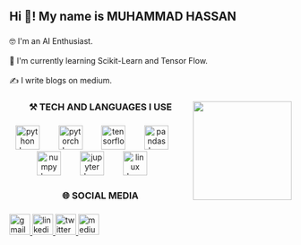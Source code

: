 <h2 align="left">Hi 👋! My name is MUHAMMAD HASSAN</h2>

###

<p align="left">🤓 I'm an AI Enthusiast.<br><br>🚀 I'm currently learning Scikit-Learn and Tensor Flow.<br><br>✍️ I write blogs on medium.</p>

###

<img align="right" height="176" src="https://static.wixstatic.com/media/3eee0b_8b6780c6bd8245ecafdbe55d8db7e2df~mv2.gif"  />

###

<h3 align="center">⚒️ TECH AND LANGUAGES I USE</h3>

###

<div align="center">
  <img src="https://cdn.jsdelivr.net/gh/devicons/devicon/icons/python/python-original.svg" height="43" alt="python logo"  />
  <img width="26" />
  <img src="https://cdn.jsdelivr.net/gh/devicons/devicon/icons/pytorch/pytorch-original.svg" height="43" alt="pytorch logo"  />
  <img width="26" />
  <img src="https://cdn.jsdelivr.net/gh/devicons/devicon/icons/tensorflow/tensorflow-original.svg" height="43" alt="tensorflow logo"  />
  <img width="26" />
  <img src="https://cdn.jsdelivr.net/gh/devicons/devicon/icons/pandas/pandas-original.svg" height="43" alt="pandas logo"  />
  <img width="26" />
  <img src="https://cdn.jsdelivr.net/gh/devicons/devicon/icons/numpy/numpy-original.svg" height="43" alt="numpy logo"  />
  <img width="26" />
  <img src="https://cdn.jsdelivr.net/gh/devicons/devicon/icons/jupyter/jupyter-original-wordmark.svg" height="43" alt="jupyter logo"  />
  <img width="26" />
  <img src="https://cdn.jsdelivr.net/gh/devicons/devicon/icons/linux/linux-original.svg" height="43" alt="linux logo"  />
  <img width="26" />

</div>

###

<h3 align="center">🌐 SOCIAL MEDIA</h3>

###

<div align="left">
  <a href="https://mail.google.com/mail/u/0/#inbox" target="_blank">
    <img src="https://img.shields.io/static/v1?message=Gmail&logo=gmail&label=&color=D14836&logoColor=white&labelColor=&style=for-the-badge" height="37" alt="gmail logo"  />
  </a>
  <a href="https://www.linkedin.com/in/muhammad-hassan-a3396b290/" target="_blank">
    <img src="https://img.shields.io/static/v1?message=LinkedIn&logo=linkedin&label=&color=0077B5&logoColor=white&labelColor=&style=for-the-badge" height="37" alt="linkedin logo"  />
  </a>
  <a href="https://x.com/Muhamma29415938" target="_blank">
    <img src="https://img.shields.io/static/v1?message=Twitter&logo=twitter&label=&color=1DA1F2&logoColor=white&labelColor=&style=for-the-badge" height="37" alt="twitter logo"  />
  </a>
  <a href="https://medium.com/@muhammadhassan1762005" target="_blank">
    <img src="https://img.shields.io/static/v1?message=Medium&logo=medium&label=&color=12100E&logoColor=white&labelColor=&style=for-the-badge" height="37" alt="medium logo"  />
  </a>
</div>

###
